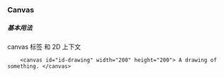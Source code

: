 ### Canvas

##### 基本用法
canvas 标签 和 2D 上下文

`    
<canvas id="id-drawing" width="200" height="200">
    A drawing of something.
</canvas>
`
